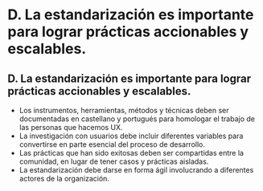 # D. La estandarización es importante para lograr prácticas accionables y escalables.

## D. La estandarización es importante para lograr prácticas accionables y escalables.

* Los instrumentos, herramientas, métodos y técnicas deben ser documentadas en castellano y portugués para homologar el trabajo de las personas que hacemos UX.
* La investigación con usuarios debe incluir diferentes variables para convertirse en parte esencial del proceso de desarrollo.
* Las prácticas que han sido exitosas deben ser compartidas entre la comunidad, en lugar de tener casos y prácticas aisladas.
* La estandarización debe darse en forma ágil involucrando a diferentes actores de la organización.

